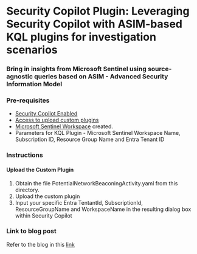 # Security Copilot Plugin: Leveraging Security Copilot with ASIM-based KQL plugins for investigation scenarios

### **Bring in insights from Microsoft Sentinel using source-agnostic queries based on ASIM - Advanced Security Information Model**

### Pre-requisites

-   [Security Copilot Enabled](https://learn.microsoft.com/en-us/security-copilot/get-started-security-copilot#onboarding-to-microsoft-security-copilot)
-   [Access to upload custom plugins](https://learn.microsoft.com/en-us/security-copilot/manage-plugins?tabs=securitycopilotplugin#managing-custom-plugins)
-   [Microsoft Sentinel Workspace](https://learn.microsoft.com/en-us/azure/sentinel/quickstart-onboard) created.
-   Parameters for KQL Plugin - Microsoft Sentinel Workspace Name, Subscription ID, Resource Group Name and Entra Tenant ID

### Instructions

#### Upload the Custom Plugin

1.  Obtain the file PotentialNetworkBeaconingActivity.yaml from this directory.
2.  Upload the custom plugin
3.  Input your specific Entra TentantId, SubscriptionId, ResourceGroupName and WorkspaceName in the resulting dialog box within Security Copilot

### Link to blog post

Refer to the blog in this [link](https://techcommunity.microsoft.com/blog/securitycopilotblog/leveraging-asim-based-kql-plugins-in-microsoft-security-copilot-for-investigatio/4357680)
